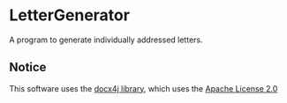 # LetterGenerator
A program to generate individually addressed letters.

## Notice
This software uses the [docx4j library](https://www.docx4java.org/trac/docx4j), which uses the [Apache License 2.0](https://www.apache.org/licenses/LICENSE-2.0)

